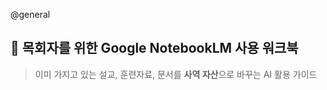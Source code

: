 @general
## 📘 목회자를 위한 Google NotebookLM 사용 워크북

> 이미 가지고 있는 설교, 훈련자료, 문서를 **사역 자산**으로 바꾸는 AI 활용 가이드

